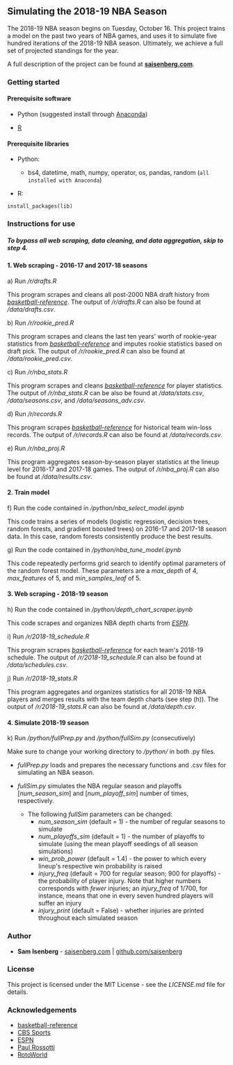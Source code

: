 

## Simulating the 2018-19 NBA Season

The 2018-19 NBA season begins on Tuesday, October 16. This project trains a model on the past two years of NBA games, and uses it to simulate five hundred iterations of the 2018-19 NBA season. Ultimately, we achieve a full set of projected standings for the year.

A full description of the project can be found at [**saisenberg.com**](https://saisenberg.com/projects/nba-sim.html).

### Getting started

#### Prerequisite software

* Python (suggested install through [Anaconda](https://www.anaconda.com/download/))


* [R](https://www.r-project.org/)

#### Prerequisite libraries

* Python:
    - bs4, datetime, math, numpy, operator, os, pandas, random (```all installed with Anaconda```)
    

* R:

```lib <- c('dplyr', 'ggplot2', 'gtools', 'htmltab', 'lubridate', 'maps', 'openxlsx', 'splitstackshape', 'stringi', 'stringr', 'tidyr')
install_packages(lib)
```
    
    
### Instructions for use

##### To bypass all web scraping, data cleaning, and data aggregation, skip to step 4.

#### 1. Web scraping - 2016-17 and 2017-18 seasons

a) Run */r/drafts.R*

This program scrapes and cleans all post-2000 NBA draft history from [*basketball-reference*](https://basketball-reference.com). The output of */r/drafts.R* can also be found at */data/drafts.csv*.

b) Run */r/rookie_pred.R*

This program scrapes and cleans the last ten years' worth of rookie-year statistics from [*basketball-reference*](https://basketball-reference.com) and imputes rookie statistics based on draft pick. The output of */r/rookie_pred.R* can also be found at */data/rookie_pred.csv*.

c) Run */r/nba_stats.R*

This program scrapes and cleans [*basketball-reference*](https://basketball-reference.com) for player statistics. The output of */r/nba_stats.R* can be also be found at */data/stats.csv*, */data/seasons.csv*, and */data/seasons_adv.csv*.

d) Run */r/records.R*

This program scrapes [*basketball-reference*](https://basketball-reference.com) for historical team win-loss records. The output of */r/records.R* can also be found at */data/records.csv*.

e) Run */r/nba_proj.R*

This program aggregates season-by-season player statistics at the lineup level for 2016-17 and 2017-18 games. The output of */r/nba_proj.R* can also be found at */data/results.csv*.

#### 2. Train model

f) Run the code contained in */python/nba_select_model.ipynb*

This code trains a series of models (logistic regression, decision trees, random forests, and gradient boosted trees) on 2016-17 and 2017-18 season data. In this case, random forests consistently produce the best results.

g) Run the code contained in */python/nba_tune_model.ipynb*

This code repeatedly performs grid search to identify optimal parameters of the random forest model. These parameters are a *max_depth* of 4, *max_features* of 5, and *min_samples_leaf* of 5. 

#### 3. Web scraping - 2018-19 season

h) Run the code contained in */python/depth_chart_scraper.ipynb*

This code scrapes and organizes NBA depth charts from [*ESPN*](http://www.espn.com/nba/depth/_/type/print).

i) Run */r/2018-19_schedule.R*

This program scrapes [*basketball-reference*](https://basketball-reference.com) for each team's 2018-19 schedule. The output of */r/2018-19_schedule.R* can also be found at */data/schedules.csv*.

j) Run */r/2018-19_stats.R*

This program aggregates and organizes statistics for all 2018-19 NBA players and merges results with the team depth charts (see step (h)). The output of */r/2018-19_stats.R* can also be found at */data/depth.csv*.

#### 4. Simulate 2018-19 season

k) Run */python/fullPrep.py* and */python/fullSim.py* (consecutively)

Make sure to change your working directory to */python/* in both .py files.

* *fullPrep.py* loads and prepares the necessary functions and .csv files for simulating an NBA season. 

* *fullSim.py* simulates the NBA regular season and playoffs [*num_season_sim*] and [*num_playoff_sim*] number of times, respectively.

  * The following *fullSim* parameters can be changed:
    * *num_season_sim* (default = 1) - the number of regular seasons to simulate
    * *num_playoffs_sim* (default = 1) - the number of playoffs to simulate (using the mean playoff seedings of all season simulations)
    * *win_prob_power* (default = 1.4) - the power to which every lineup's respective win probability is raised
    * *injury_freq* (default = 700 for regular season; 900 for playoffs) - the probability of player injury. Note that higher numbers corresponds with *fewer* injuries; an *injury_freq* of 1/700, for instance, means that one in every seven hundred players will suffer an injury
    * *injury_print* (default = False) - whether injuries are printed throughout each simulated season



### Author

* **Sam Isenberg** - [saisenberg.com](https://saisenberg.com) | [github.com/saisenberg](https://github.com/saisenberg)


### License

This project is licensed under the MIT License - see the *LICENSE.md* file for details.

### Acknowledgements

* [basketball-reference](https://basketball-reference.com)
* [CBS Sports](https://cbssports.com/nba/injuries/)
* [ESPN](http://www.espn.com/nba/depth/_/type/print)
* [Paul Rossotti](https://www.kaggle.com/pablote/nba-enhanced-stats)
* [RotoWorld](http://rotoworld.com/teams/injuries/nba/all/)
